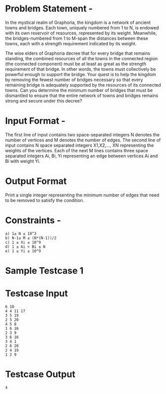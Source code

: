 # Problem Statement -

In the mystical realm of Graphoria, the kingdom is a network of ancient towns and bridges. Each town, uniquely numbered from 1 to N, 
is endowed with its own reservoir of resources, represented by its weight. Meanwhile, the bridges-numbered from 1 to M-span the distances between these towns, 
each with a strength requirement indicated by its weight. 

The wise elders of Graphoria decree that for every bridge that remains standing, the combined resources of all the towns in the connected region (the connected component) 
must be at least as great as the strength requirement of that bridge. In other words, the towns must collectively be powerful enough to support the bridge.
Your quest is to help the kingdom by removing the fewest number of bridges necessary so that every remaining bridge is adequately supported by the resources of its connected towns. 
Can you determine the minimum number of bridges that must be dismantled to ensure that the entire network of towns and bridges remains strong and secure under this decree?

# Input Format - 

The first line of input contains two space-separated integers N denotes the number of vertices and M denotes the number of edges.
The second line of input contains N space separated integers X1,X2,..., XN representing the weights of the vertices.
Each of the next M lines contains three space separated integers Ai, Bi, Yi representing an edge between vertices Ai and Bi with weight Yi.

# Output Format

Print a single integer representing the minimum number of edges that need to be removed to satisfy the condition.

# Constraints -
```
a) 1≤ N ≤ 10^3
b) N-1≤ M ≤ (N*(N-1))/2
c) 1 ≤ Xi ≤ 10^9
d) 1 ≤ Ai < Bi ≤ N
e) 1 ≤ Yi ≤ 10^9
```
# Sample Testcase 1
# Testcase Input
```
6 10
4 4 11 17
3 5 19
2 5 20
4 5 8
1 6 16
2 3 9
3 6 16
3 4 1
2 6 20
2 4 19
1 2 9
```
# Testcase Output
```
4
```
